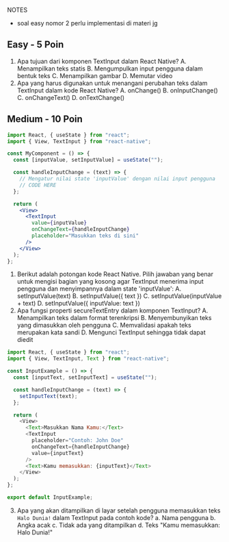 NOTES

- soal easy nomor 2 perlu implementasi di materi jg

## Easy - 5 Poin

1. Apa tujuan dari komponen TextInput dalam React Native?
   A. Menampilkan teks statis
   B. Mengumpulkan input pengguna dalam bentuk teks
   C. Menampilkan gambar
   D. Memutar video
2. Apa yang harus digunakan untuk menangani perubahan teks dalam TextInput dalam kode React Native?
   A. onChange()
   B. onInputChange()
   C. onChangeText()
   D. onTextChange()

## Medium - 10 Poin

```jsx
import React, { useState } from "react";
import { View, TextInput } from "react-native";

const MyComponent = () => {
  const [inputValue, setInputValue] = useState("");

  const handleInputChange = (text) => {
    // Mengatur nilai state 'inputValue' dengan nilai input pengguna
    // CODE HERE
  };

  return (
    <View>
      <TextInput
        value={inputValue}
        onChangeText={handleInputChange}
        placeholder="Masukkan teks di sini"
      />
    </View>
  );
};
```

1. Berikut adalah potongan kode React Native. Pilih jawaban yang benar untuk mengisi bagian yang kosong agar TextInput menerima input pengguna dan menyimpannya dalam state 'inputValue':
   A. setInputValue(text)
   B. setInputValue({ text })
   C. setInputValue(inputValue + text)
   D. setInputValue({ inputValue: text })
2. Apa fungsi properti secureTextEntry dalam komponen TextInput?
   A. Menampilkan teks dalam format terenkripsi
   B. Menyembunyikan teks yang dimasukkan oleh pengguna
   C. Memvalidasi apakah teks merupakan kata sandi
   D. Mengunci TextInput sehingga tidak dapat diedit

```javascript
import React, { useState } from "react";
import { View, TextInput, Text } from "react-native";

const InputExample = () => {
  const [inputText, setInputText] = useState("");

  const handleInputChange = (text) => {
    setInputText(text);
  };

  return (
    <View>
      <Text>Masukkan Nama Kamu:</Text>
      <TextInput
        placeholder="Contoh: John Doe"
        onChangeText={handleInputChange}
        value={inputText}
      />
      <Text>Kamu memasukkan: {inputText}</Text>
    </View>
  );
};

export default InputExample;
```

3. Apa yang akan ditampilkan di layar setelah pengguna memasukkan teks `Halo Dunia!` dalam TextInput pada contoh kode?
   a. Nama pengguna
   b. Angka acak
   c. Tidak ada yang ditampilkan
   d. Teks "Kamu memasukkan: Halo Dunia!"
